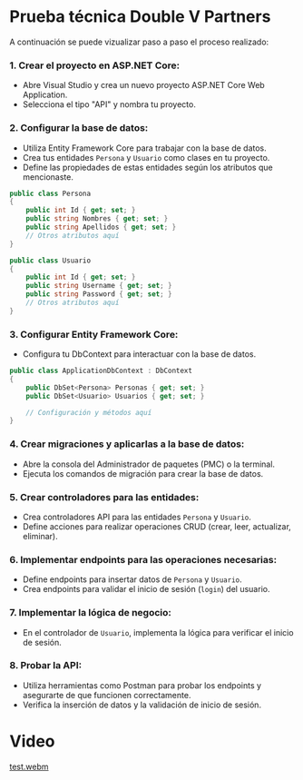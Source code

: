 # Prueba técnica Double V Partners

A continuación se puede vizualizar paso a paso el proceso realizado:

### 1. Crear el proyecto en ASP.NET Core:
- Abre Visual Studio y crea un nuevo proyecto ASP.NET Core Web Application.
- Selecciona el tipo "API" y nombra tu proyecto.

### 2. Configurar la base de datos:
- Utiliza Entity Framework Core para trabajar con la base de datos.
- Crea tus entidades `Persona` y `Usuario` como clases en tu proyecto.
- Define las propiedades de estas entidades según los atributos que mencionaste.

```csharp
public class Persona
{
    public int Id { get; set; }
    public string Nombres { get; set; }
    public string Apellidos { get; set; }
    // Otros atributos aquí
}

public class Usuario
{
    public int Id { get; set; }
    public string Username { get; set; }
    public string Password { get; set; }
    // Otros atributos aquí
}
```

### 3. Configurar Entity Framework Core:
- Configura tu DbContext para interactuar con la base de datos.

```csharp
public class ApplicationDbContext : DbContext
{
    public DbSet<Persona> Personas { get; set; }
    public DbSet<Usuario> Usuarios { get; set; }

    // Configuración y métodos aquí
}
```

### 4. Crear migraciones y aplicarlas a la base de datos:
- Abre la consola del Administrador de paquetes (PMC) o la terminal.
- Ejecuta los comandos de migración para crear la base de datos.

### 5. Crear controladores para las entidades:
- Crea controladores API para las entidades `Persona` y `Usuario`.
- Define acciones para realizar operaciones CRUD (crear, leer, actualizar, eliminar).

### 6. Implementar endpoints para las operaciones necesarias:
- Define endpoints para insertar datos de `Persona` y `Usuario`.
- Crea endpoints para validar el inicio de sesión (`login`) del usuario.

### 7. Implementar la lógica de negocio:
- En el controlador de `Usuario`, implementa la lógica para verificar el inicio de sesión.

### 8. Probar la API:
- Utiliza herramientas como Postman para probar los endpoints y asegurarte de que funcionen correctamente.
- Verifica la inserción de datos y la validación de inicio de sesión.

# Video


[test.webm](https://github.com/psmedinadi22/Double-V-Partners-Test/assets/64180738/63d828d8-9a77-4ce5-8da7-976098879b97)

